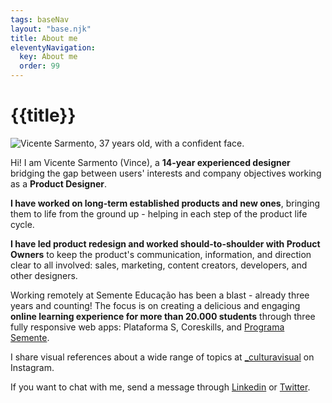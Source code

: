 ```yaml
---
tags: baseNav
layout: "base.njk"
title: About me
eleventyNavigation:
  key: About me
  order: 99
---
```


<h1 class="page__title">{{title}}</h1>

<section class="flow-md">
    <img src="../images/about-me.jpg" alt="Vicente Sarmento, 37 years old, with a confident face.">
    <p>Hi! I am Vicente Sarmento (Vince), a <strong>14-year experienced designer</strong> bridging the gap between users' interests and company objectives working as a <strong>Product Designer</strong>.</p>
    <p><strong>I have worked on long-term established products and new ones</strong>, bringing them to life from the ground up - helping in each step of the product life cycle.</p>
    <p><strong>I have led product redesign and worked should-to-shoulder with Product Owners</strong> to keep the product's communication, information, and direction clear to all involved: sales, marketing, content creators, developers, and other designers.</p>
    <p>Working remotely at Semente Educação has been a blast - already three years and counting! The focus is on creating a delicious and engaging <strong>online learning experience for more than 20.000 students</strong> through three fully responsive web apps: Plataforma S, Coreskills, and <a rel="noopener noreferrer" href="http://www.programasemente.com.br" target="_blank">Programa Semente</a>.</p>
    <p>I share visual references about a wide range of topics at <a  rel="noopener noreferrer" href="https://www.instagram.com/_culturavisual/">_culturavisual</a> on Instagram.</p>
    <p>If you want to chat with me, send a message through <a rel="noopener noreferrer" href="https://www.linkedin.com/in/vicentesarmento/">Linkedin</a> or <a rel="noopener noreferrer" href="https://twitter.com/vicentesarmento">Twitter</a>.</p>
</section>
